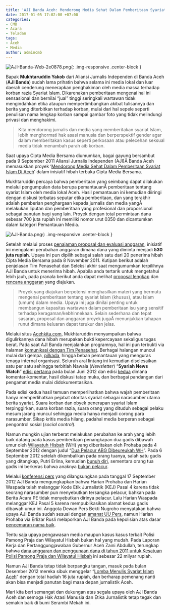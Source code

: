 ```yaml
---
title: 'AJI Banda Aceh: Mendorong Media Sehat Dalam Pemberitaan Syariat Islam Di Aceh'
date: 2017-01-05 17:02:00 +07:00
categories:
- CMB
- Acara
- Teladan
tags:
- Aceh
- Media
author: admincmb
---
```


![AJI-Banda-Web-2e0878.png](/uploads/AJI-Banda-Web-2e0878.png){: .img-responsive .center-block }

Bapak **Mukhtaruddin Yakob** dari Aliansi Jurnalis Independen di Banda Aceh (**AJI Banda**) sudah lama prihatin bahwa selama ini media lokal dan luar daerah cenderung menerapkan penghakiman oleh media massa terhadap korban razia Syariat Islam. Dikarenakan pemberitaan mengenai hal ini sensasional dan bernilai “jual” tinggi seringkali wartawan tidak mengindahkan etika ataupun mempertimbangkan akibat tulisannya dan berita yang diterbitkan terhadap korban, mulai dari hal sepele seperti penulisan nama lengkap korban sampai gambar foto yang tidak melindungi privasi dan menghakimi.

>Kita mendorong jurnalis dan media yang memberitakan syariat Islam, lebih menghormati hak asasi manusia dan berperspektif gender agar dalam memberitakan kasus seperti perkosaan atau pelecehan seksual media tidak menambah parah aib korban.

Saat upaya Cipta Media Bersama diumumkan, bagai gayung bersambut pada 9 September 2011 Aliansi Jurnalis Independen (AJI)Â  Banda Aceh memasukkan proyek ‘[Mendorong Media Sehat Dalam Pemberitaan Syariat Islam Di Aceh](http://www.ciptamedia.org/2011/09/13/mendorong-media-sehat-dalam-pemberitaan-syariat-islam-di-aceh/)’ dalam inisiatif hibah terbuka Cipta Media Bersama.

Mukhtaruddin percaya bahwa pemberitaan yang seimbang dapat dilakukan melalui pengumpulan data berupa pemantauanÂ  pemberitaan tentang syariat Islam oleh media lokal Aceh. Hasil pemantauan ini kemudian diiringi dengan diskusi terbatas seputar etika pemberitaan, dan yang terakhir adalah pemberian penghargaan kepada jurnalis dan media yangÂ melakukan liputan dan pemberitaan yang profesional dan proporsional sebagai panutan bagi yang lain. Proyek dengan total permintaan dana sebesar 700 juta rupiah ini memiliki nomor urut 0350 dan dicantumkan dalam kategori Pemantauan Media.

![AJI-Banda.png](/uploads/AJI-Banda.png){: .img-responsive .center-block }

Setelah melalui proses [penajaman proposal dan evaluasi anggaran](http://www.ciptamedia.org/2011/10/11/penajaman-proposal-dan-evaluasi-anggaran-untuk-calon-penerima-hibah/), inisiatif ini mengalami perubahan anggaran dimana dana yang diminta menjadi **530 juta rupiah**. Upaya ini pun dipilih sebagai salah satu dari 20 penerima hibah Cipta Media Bersama pada 8 November 2011. Kutipan berikut adalah penjelasan Tim Penasehat dan Seleksi akhir saat mengumumkan terpilihnya AJI Banda untuk menerima hibah. Apabila anda tertarik untuk mengetahui lebih jauh, pada pranala berikut anda dapat melihat [proposal lengkap](http://www.ciptamedia.org/wiki/Mendorong_Media_Sehat_dalam_Pemberitaan_Syariat_Islam_di_Aceh) dan [rencana anggaran](http://www.ciptamedia.org/wiki/AJI_Banda_Aceh/Rencana_Anggaran) yang diajukan.

>Proyek yang diajukan berpotensi menghasilkan materi yang bermutu mengenai pemberitaan tentang syariat Islam (khusus), atau Islam (umum) dalam media. Upaya ini juga dinilai penting untuk membangun kapasitas wartawan dalam pemberitaan isu yang sensitif terhadap keragaman/kebhinnekaan. Selain sederhana dan tepat sasaran, proposal dan anggaran proyek jugaÂ menunjukkan tahapan runut dimana keluaran dapat terukur dan jelas.

Melalui situs [Acehkita.com](http://www.acehkita.com/berita/aji-banda-peroleh-hibah-dari-cipta-media/), Mukhtaruddin menyampaikan bahwa digulirkannya dana hibah merupakan bukti kepercayaan sekaligus tugas berat. Pada saat AJI Banda menjalankan programnya, hal ini pun terbukti via halaman [komunikasi dengan Tim Penasehat](http://www.ciptamedia.org/wiki/AJI_Banda_Aceh/Catatan_Tim_Penasehat). Berhagai halangan muncul mulai dari gempa, [pilkada](http://theglobejournal.com/varia/aji-banda-aceh--media-dan-oknum-wartawan-berpihak-pada-kandidat-tertentu/index.php), hingga beban pemantauan yang menguras tenaga internal organisasi. Seluruh aral lintang ini kemudian diselesaikan satu per satu sehingga terbitlah Nawala (*Newsletter*) “**Syariah News Watch**” [edisi pertama](http://mediasehat.ajibanda.org/2012/06/telah-terbit-sharia-news-watch-edisi-perdana/) pada bulan Juni 2012 dan edisi [kedua](http://mediasehat.ajibanda.org/2012/09/yuk-unduh-sharia-news-watch-edisi-02-2/) dimana komentar-komentar, hasil diskusi tatap muka, dan berbagai pandangan dari pengamat media mulai didokumentasikan.

Pada edisi kedua hasil temuan memperlihatkan bahwa wajah pemberitaan hanya memperlihatkan pejabat otoritas syariat sebagai narasumber utama berita syariat. Suara korban dan obyek penerapan syariat Islam terpinggirkan, suara korban razia, suara orang yang dituduh sebagai pelaku mesum jarang muncul sehingga media hanya menjadi corong para narasumber. Sikap kritis media hilang, padahal media berperan sebagai pengontrol sosial (*social control*).

Namun mungkin ujian terberat melakukan perubahan ke arah yang lebih baik datang pada kasus pemberitaan penangkapan dua gadis dibawah umur oleh [Wilayatuh Hisbah](https://id.wikipedia.org/wiki/Wilayatul_Hisbah) (WH) yang diberitakan oleh Prohaba pada 4 September 2012 dengan judul “[Dua Pelacur ABG Dibeureukah WH](http://aceh.tribunnews.com/2012/09/04/dua-pelacur-abg-dibeureukah-wh)”. Pada 6 September 2012 setelah dikembalikan pada orang tuanya, salah satu gadis yang ditangkap, Putri Erlina, kemudian [bunuh diri](http://news.okezone.com/read/2012/09/13/337/689437/abg-nekat-gantung-diri-setelah-dituding-berbuat-mesum), sementara orang tua gadis ini berkeras bahwa anaknya [bukan pelacur](http://aceh.tribunnews.com/2012/11/08/ayah-pe-anak-saya-bukan-pelacur).

Melalui [konferensi pers](http://atjehpost.com/read/2012/09/17/21295/0/25/AJI-Banda-Aceh-Pro-Haba-dan-Waspada-Langgar-Kode-Etik-Jurnalistik) yang dilangsungkan pada tanggal 17 September 2012 AJI Banda mengungkapkan bahwa Harian Prohaba dan Harian Waspada telah melanggar Kode Etik Jurnalistik (KEJ) Pasal 4 karena tidak seorang narasumber pun menyebutkan tersangka pelacur, bahkan pada Berita Acara PE tidak menyebutkan dirinya pelacur. Lalu Harian Waspada melanggar KEJ Pasal 5 karena mempublikasikan alamat kedua gadis dibawah umur ini. Anggota Dewan Pers Bekti Nugroho menyatakan bahwa upaya AJI Banda sudah sesuai dengan [amanat UU Pers](http://www.acehkita.com/berita/aji-menjalankan-amanat-uu-pers/), namun Harian Prohaba via Erlizar Rusli melaporkan AJI Banda pada kepolisian atas dasar [pencemaran nama baik](http://surabaya.okezone.com/read/2012/10/09/340/701382/mencemarkan-nama-baik-koran-prohaba-pidanakan-aji-banda-aceh).

Tentu saja upaya pengawasan media maupun kasus kasus terkait Polisi Pamong Praja dan Wilayatul Hisbah bukan hal yang mudah. Pada Laporan Kerja dan Pertanggungjawaban Gubernur Aceh Zaini Abdullah, terungkap bahwa [dana anggaran dan penggunaan dana di tahun 2011 untuk Kesatuan Polisi Pamong Praja dan Wilayatul Hisbah](http://atjehpost.com/readnanggroe/2012/08/30/19377/15/5/Realisasi-Anggaran-Tahun-2011-Kesbangpolinmas-dan-WH-Diatas-98-Persen) ini sebesar 22 milyar rupiah.

Namun AJI Banda tetap tidak berpangku tangan, masuk pada bulan Desember 2012 mereka sibuk menggelar “[Lomba Menulis Syariat Islam Aceh](http://www.acehkita.com/berita/yuk-ikuti-lomba-menulis-syariat-islam-di-aceh/)” dengan total hadiah 16 juta rupiah, dan berharap pemenang nanti akan bisa menjadi panutan bagi masa depan jurnalistik Aceh.

Mari kita beri semangat dan dukungan atas segala upaya oleh AJI Banda Aceh dan semoga Hak Azasi Manusia dan Etika Jurnalistik tetap tegak dan semakin baik di bumi Serambi Mekah ini.